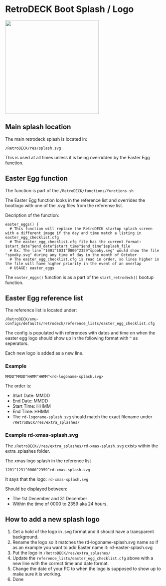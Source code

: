 # RetroDECK Boot Splash / Logo

<img src="../../../wiki_images/logos/rd-esde-logo.svg" width="300">

## Main splash location

The main retrodeck splash is located in:

`/RetroDECK/res/splash.svg`

This is used at all times unless it is being overridden by the Easter Egg function.

## Easter Egg function

The function is part of the `/RetroDECK/functions/functions.sh`

The Easter Egg function looks in the reference list and overrides the bootlogo with one of the .svg files from the referense list.

Decription of the function:

```
easter_eggs() {
  # This function will replace the RetroDECK startup splash screen with a different image if the day and time match a listing in easter_egg_checklist.cfg
  # The easter_egg_checklist.cfg file has the current format: $start_date^$end_date^$start_time^$end_time^$splash_file
  # Ex. The line "1001^1031^0000^2359^spooky.svg" would show the file "spooky.svg" during any time of day in the month of October
  # The easter_egg_checklist.cfg is read in order, so lines higher in the file will have higher priority in the event of an overlap
  # USAGE: easter_eggs
```

The `easter_eggs()` function is as a part of the `start_retrodeck()` bootup function.

## Easter Egg reference list

The reference list is located under:

`/RetroDECK/emu-configs/defaults/retrodeck/reference_lists/easter_egg_checklist.cfg`

The config is populated with references with dates and time on when the easter egg logo should show up in the following format with `^` as seperators.

Each new logo is added as a new line.

### Example

`MMDD^MMDD^HHMM^HHMM^<rd-logoname-splash.svg>`

The order is:

- Start Date: MMDD
- End Date: MMDD
- Start Time: HHMM
- End Time: HHMM
- The `rd-logoname-splash.svg` should match the exact filename under `/RetroDECK/res/extra_splashes/`



### Example rd-xmas-splash.svg

The `/RetroDECK//res/extra_splashes/rd-xmas-splash.svg` exists within the extra_splashes folder.

The xmas logo splash in the reference list

`1201^1231^0000^2359^rd-xmas-splash.svg`

It says that the logo: `rd-xmas-splash.svg`

Should be displayed between:

- The 1st December and 31 December
- Within the time of 0000 to 2359 aka 24 hours.

## How to add a new splash logo

1. Get a hold of the logo in .svg format and it should have a transparent background.
2. Rename the logo so it matches the rd-logoname-splash.svg name so if as an example you want to add Easter name it: rd-easter-splash.svg
3. Put the logo in `/RetroDECK/res/extra_splashes/`
4. Update the `reference_lists/easter_egg_checklist.cfg` above with a new line with the correct time and date format.
5. Change the date of your PC to when the logo is supposed to show up to make sure it is working.
6. Done
